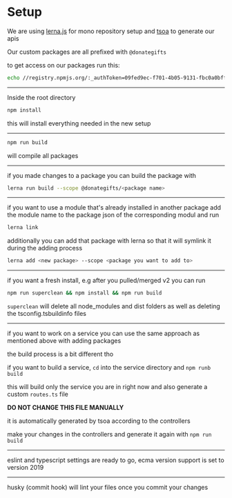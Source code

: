 # Setup

We are using [lerna.js](https://lerna.js.org/) for mono repository setup and [tsoa](https://tsoa-community.github.io/docs/) to generate our apis

Our custom packages are all prefixed with ```@donategifts```

to get access on our packages run this:
```bash
echo //registry.npmjs.org/:_authToken=09fed9ec-f701-4b05-9131-fbc0a0bffe37 > ~/.npmrc
```

---

Inside the root directory

```bash
npm install
```

this will install everything needed in the new setup

---

```bash
npm run build
```

will compile all packages

---

if you made changes to a package you can build the package with

```bash
lerna run build --scope @donategifts/<package name>
```

---

if you want to use a module that's already installed in another package add the module name to the package json of the corresponding modul and run

```bash
lerna link
```

additionally you can add that package with lerna so that it will symlink it during the adding process

```bash
lerna add <new package> --scope <package you want to add to>
```

---

if you want a fresh install, e.g after you pulled/merged v2 you can run 

```bash
npm run superclean && npm install && npm run build
```

```superclean``` will delete all node_modules and dist folders as well as deleting the tsconfig.tsbuildinfo files

---

if you want to work on a service you can use the same approach as mentioned above with adding packages

the build process is a bit different tho

if you want to build a service, ```cd``` into the service directory and ```npm runb build```

this will build only the service you are in right now and also generate a custom ```routes.ts``` file

**DO NOT CHANGE THIS FILE MANUALLY**

it is automatically generated by tsoa according to the controllers

make your changes in the controllers and generate it again with ```npm run build``` 

---

eslint and typescript settings are ready to go, ecma version support is set to version 2019

---

husky (commit hook) will lint your files once you commit your changes

